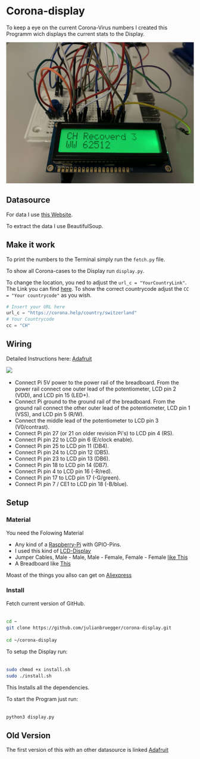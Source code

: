 # Corona-display

To keep a eye on the current Corona-Virus numbers I created this Programm wich displays the current stats to the Display.

<img src="./data/IMG.jpg">


## Datasource

For data I use [this Website](https://corona.help/).

To extract the data I use BeautifulSoup.

## Make it work

To print the numbers to the Terminal simply run the `fetch.py` file.

To show all Corona-cases to the Display run `display.py`.

To change the location, you ned to adjust the `url_c = "YourCountryLink"`. The Link you can find [here](https://corona.help/). To show the correct countrycode adjust the `CC = "Your countrycode"` as you wish.

```python
# Insert your URL here
url_c = "https://corona.help/country/switzerland"
# Your Countrycode
cc = "CH"
```

## Wiring

Detailed Instructions here: [Adafruit](https://learn.adafruit.com/character-lcd-with-raspberry-pi-or-beaglebone-black/overview)

<img src="https://cdn-learn.adafruit.com/assets/assets/000/018/260/original/raspberry_pi_RaspberryPiRGB_bb.png?1405984925">

- Connect Pi 5V power to the power rail of the breadboard. From the power rail connect one outer lead of the potentiometer, LCD pin 2 (VDD), and LCD pin 15 (LED+).
- Connect Pi ground to the ground rail of the breadboard. From the ground rail connect the other outer lead of the potentiometer, LCD pin 1 (VSS), and LCD pin 5 (R/W).
- Connect the middle lead of the potentiometer to LCD pin 3 (V0/contrast).
- Connect Pi pin 27 (or 21 on older revision Pi's) to LCD pin 4 (RS).
- Connect Pi pin 22 to LCD pin 6 (E/clock enable).
- Connect Pi pin 25 to LCD pin 11 (DB4).
- Connect Pi pin 24 to LCD pin 12 (DB5).
- Connect Pi pin 23 to LCD pin 13 (DB6).
- Connect Pi pin 18 to LCD pin 14 (DB7).
- Connect Pi pin 4 to LCD pin 16 (-R/red).
- Connect Pi pin 17 to LCD pin 17 (-G/green).
- Connect Pi pin 7 / CE1 to LCD pin 18 (-B/blue).

## Setup

### Material 

You need the Folowing Material

- Any kind of a [Raspberry-Pi](https://thepihut.com/collections/raspberry-pi) with GPIO-Pins.
- I used this kind of [LCD-Display](https://thepihut.com/products/adafruit-rgb-backlight-positive-lcd-16x2-extras-black-on-rgb)
- Jumper Cables, Male - Male, Male - Female, Female - Female [like This](https://thepihut.com/products/adafruit-premium-male-male-jumper-wires-20-x-6-150mm)
- A Breadboard like [This](https://thepihut.com/products/raspberry-pi-breadboard-half-size)

Moast of the things you allso can get on [Aliexpress](https://aliexpress.com)

### Install

Fetch current version of GitHub.

```sh

cd ~
git clone https://github.com/julianbruegger/corona-display.git

cd ~/corona-display
```

To setup the Display run:

```sh

sudo chmod +x install.sh
sudo ./install.sh

```

This Installs all the dependencies.

To start the Program just run:

```sh

python3 display.py
```

## Old Version

The first version of this with an other datasource is linked [Adafruit](https://github.com/julianbruegger/corona-display/tree/V1)